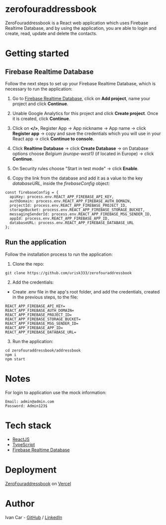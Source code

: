 # zerofouraddressbook

ZeroFouraddressbook is a React web application which uses Firebase Realtime Database, and by using the application, you are able to login and create, read, update and delete the contacts.

# Getting started

## Firebase Realtime Database

Follow the next steps to set up your Firebase Realtime Database, which is necessary to run the application:

1. Go to [Firebase Realtime Database](https://console.firebase.google.com/), click on **Add project**, name your project and click **Continue**.

2. Unable Google Analytics for this project and click **Create project**. Once it is created, click **Continue**.

3. Click on **</>**, Register App -> App nickname -> App name -> click **Register app** -> copy and save the credentials which you will use in your React app -> click **Continue to console**.

4. Click **Realtime Database** -> click **Create Database** -> on Database options choose _Belgium (europe-west1)_ (if located in Europe) -> click **Continue**.

5. On Security rules choose "Start in test mode" -> click **Enable**.

6. Copy the link from the database and add it as a value to the key _databaseURL_, inside the _firebaseConfig_ object:

```
const firebaseConfig = {
  apiKey: process.env.REACT_APP_FIREBASE_API_KEY,
  authDomain: process.env.REACT_APP_FIREBASE_AUTH_DOMAIN,
  projectId: process.env.REACT_APP_FIREBASE_PROJECT_ID,
  storageBucket: process.env.REACT_APP_FIREBASE_STORAGE_BUCKET,
  messagingSenderId: process.env.REACT_APP_FIREBASE_MSG_SENDER_ID,
  appId: process.env.REACT_APP_FIREBASE_APP_ID,
  databaseURL: process.env.REACT_APP_FIREBASE_DATABASE_URL
};
```

## Run the application

Follow the installation process to run the application:

1. Clone the repo:

```
git clone https://github.com/urisk333/zerofouraddressbook
```

2. Add the credentials:

- Create .env file in the app's root folder, and add the credentials, created in the previous steps, to the file:

```
REACT_APP_FIREBASE_API_KEY=
REACT_APP_FIREBASE_AUTH_DOMAIN=
REACT_APP_FIREBASE_PROJECT_ID=
REACT_APP_FIREBASE_STORAGE_BUCKET=
REACT_APP_FIREBASE_MSG_SENDER_ID=
REACT_APP_FIREBASE_APP_ID=
REACT_APP_FIREBASE_DATABASE_URL=
```

3. Run the application:

```
cd zerofouraddressbook/addressbook
npm i
npm start
```

# Notes

For login to application use the mock information:

```
Email: admin@admin.com
Password: Admin123$
```

# Tech stack

- [ReactJS](https://reactjs.org)
- [TypeScript](https://www.typescriptlang.org/)
- [Firebase Realtime Database](https://console.firebase.google.com/)

# Deployment

[ZeroFouraddressbook](https://zerofouraddressbook-7fennr4uq-urisk333.vercel.app/) on [Vercel](https://vercel.com/)

# Author

Ivan Car - [GitHub](https://github.com/urisk333) / [LinkedIn](https://www.linkedin.com/in/ivan-car/)
